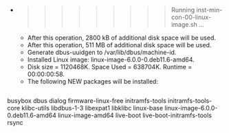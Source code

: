 * >>>>>>>>> Running inst-min-con-00-linux-image.sh ...
  * After this operation, 2800 kB of additional disk space will be used.
  * After this operation, 511 MB of additional disk space will be used.
  * Generate dbus-uuidgen to /var/lib/dbus/machine-id.
  * Installed Linux image: linux-image-6.0.0-0.deb11.6-amd64.
  * Disk size = 1120468K. Space Used = 638704K. Runtime = 00:00:00:58.
  * The following NEW packages will be installed:
  ```bash
busybox dbus dialog firmware-linux-free initramfs-tools
initramfs-tools-core klibc-utils libdbus-1-3 libexpat1 libklibc
linux-base linux-image-6.0.0-0.deb11.6-amd64 linux-image-amd64 live-boot live-boot-initramfs-tools
rsync
  ```
